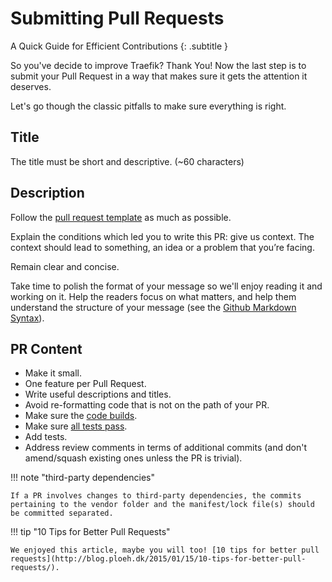 # Submitting Pull Requests

A Quick Guide for Efficient Contributions
{: .subtitle }

So you've decide to improve Traefik? 
Thank You! 
Now the last step is to submit your Pull Request in a way that makes sure it gets the attention it deserves.

Let's go though the classic pitfalls to make sure everything is right. 

## Title

The title must be short and descriptive. (~60 characters)

## Description

Follow the [pull request template](https://github.com/containous/traefik/blob/master/.github/PULL_REQUEST_TEMPLATE.md) as much as possible.

Explain the conditions which led you to write this PR: give us context. The context should lead to something, an idea or a problem that you’re facing.

Remain clear and concise.

Take time to polish the format of your message so we'll enjoy reading it and working on it. 
Help the readers focus on what matters, and help them understand the structure of your message (see the [Github Markdown Syntax](https://help.github.com/articles/github-flavored-markdown)).

## PR Content

- Make it small.
- One feature per Pull Request.
- Write useful descriptions and titles.
- Avoid re-formatting code that is not on the path of your PR.
- Make sure the [code builds](building-testing.md).
- Make sure [all tests pass](building-testing.md).
- Add tests.
- Address review comments in terms of additional commits (and don't amend/squash existing ones unless the PR is trivial).

!!! note "third-party dependencies"

    If a PR involves changes to third-party dependencies, the commits pertaining to the vendor folder and the manifest/lock file(s) should be committed separated.

!!! tip "10 Tips for Better Pull Requests"

    We enjoyed this article, maybe you will too! [10 tips for better pull requests](http://blog.ploeh.dk/2015/01/15/10-tips-for-better-pull-requests/).
